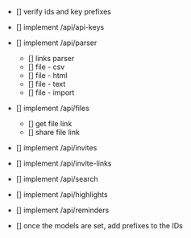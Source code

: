 - [] verify ids and key prefixes

- [] implement /api/api-keys
- [] implement /api/parser

  - [] links parser
  - [] file - csv
  - [] file - html
  - [] file - text
  - [] file - import

- [] implement /api/files

  - [] get file link
  - [] share file link

- [] implement /api/invites
- [] implement /api/invite-links
- [] implement /api/search
- [] implement /api/highlights
- [] implement /api/reminders
- [] once the models are set, add prefixes to the IDs
